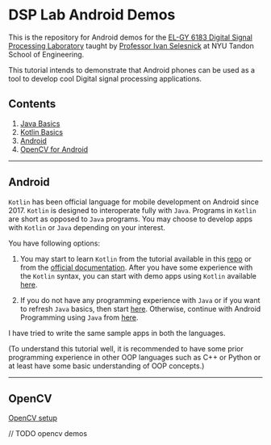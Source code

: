 # DSP Lab Android Demos

This is the repository for Android demos for the [EL-GY 6183 Digital Signal Processing Laboratory](http://bulletin.engineering.nyu.edu/preview_course_nopop.php?catoid=9&coid=24134) taught by [Professor Ivan Selesnick](http://eeweb.poly.edu/iselesni/) at NYU Tandon School of Engineering.

This tutorial intends to demonstrate that Android phones can be used as a tool to develop cool Digital signal processing applications.

## Contents

1. [Java Basics](./Java_Demos/JavaBasics.md)
2. [Kotlin Basics](./Kotlin/README.md)
3. [Android](#android)
4. [OpenCV for Android](#opencv)

---

## Android

`Kotlin` has been official language for mobile development on Android since 2017. `Kotlin` is designed to interoperate fully with `Java`. Programs in `Kotlin` are short as opposed to `Java` programs. You may choose to develop apps with `Kotlin` or `Java` depending on your interest.

You have following options:

1. You may start to learn `Kotlin` from the tutorial available in this [repo](./Kotlin/README.md) or from the [official documentation](https://kotlinlang.org/docs/reference/). After you have some experience with the `Kotlin` syntax, you can start with demo apps using `Kotlin` available [here](./Android_Demos/README.md).

2. If you do not have any programming experience with `Java` or if you want to refresh `Java` basics, then start [here](./Java_Demos/JavaBasics.md).
Otherwise, continue with Android Programming using `Java` from [here](./Android_Demos/README.md).

I have tried to write the same sample apps in both the languages.

(To understand this tutorial well, it is recommended to have some prior programming experience in other OOP languages such as C++ or Python or at least have some basic understanding of OOP concepts.)

---

## OpenCV

[OpenCV setup](./OpenCV/README.md)

// TODO opencv demos
